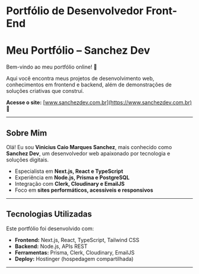 # Portfólio de Desenvolvedor Front-End

# Meu Portfólio – Sanchez Dev

Bem-vindo ao meu portfólio online! 🌟  

Aqui você encontra meus projetos de desenvolvimento web, conhecimentos em frontend e backend, além de demonstrações de soluções criativas que construí.  

**Acesse o site:** [www.sanchezdev.com.br](https://www.sanchezdev.com.br) 🚀  

---

## Sobre Mim

Olá! Eu sou **Vinicius Caio Marques Sanchez**, mais conhecido como **Sanchez Dev**, um desenvolvedor web apaixonado por tecnologia e soluções digitais.  

- Especialista em **Next.js, React e TypeScript**  
- Experiência em **Node.js, Prisma e PostgreSQL**  
- Integração com **Clerk, Cloudinary e EmailJS**  
- Foco em **sites performáticos, acessíveis e responsivos**  

---

## Tecnologias Utilizadas

Este portfólio foi desenvolvido com:

- **Frontend:** Next.js, React, TypeScript, Tailwind CSS  
- **Backend:** Node.js, APIs REST  
- **Ferramentas:** Prisma, Clerk, Cloudinary, EmailJS  
- **Deploy:** Hostinger (hospedagem compartilhada)

---


